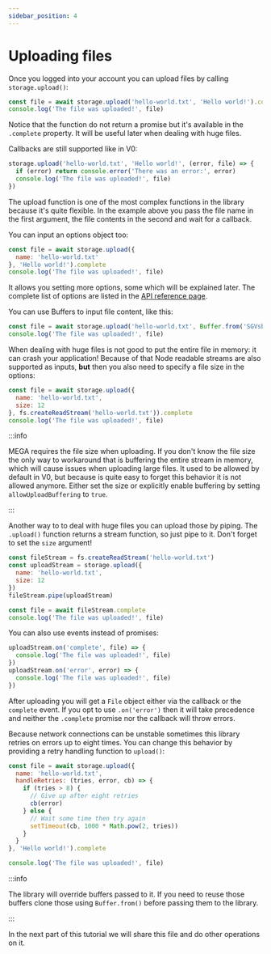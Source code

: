 ```yaml
---
sidebar_position: 4
---
```


# Uploading files

Once you logged into your account you can upload files by calling `storage.upload()`:

```js
const file = await storage.upload('hello-world.txt', 'Hello world!').complete
console.log('The file was uploaded!', file)
```

Notice that the function do not return a promise but it's available in the `.complete` property. It will be useful later when dealing with huge files.

Callbacks are still supported like in V0:

```js
storage.upload('hello-world.txt', 'Hello world!', (error, file) => {
  if (error) return console.error('There was an error:', error)
  console.log('The file was uploaded!', file)
})
```

The upload function is one of the most complex functions in the library because it's quite flexible. In the example above you pass the file name in the first argument, the file contents in the second and wait for a callback.

You can input an options object too:

```js
const file = await storage.upload({
  name: 'hello-world.txt'
}, 'Hello world!').complete
console.log('The file was uploaded!', file)
```

It allows you setting more options, some which will be explained later. The complete list of options are listed in the [API reference page](../api.md).

You can use Buffers to input file content, like this:

```js
const file = await storage.upload('hello-world.txt', Buffer.from('SGVsbG8gd29ybGQh', 'base64')).complete
console.log('The file was uploaded!', file)
```

When dealing with huge files is not good to put the entire file in memory: it can crash your application! Because of that Node readable streams are also supported as inputs, **but** then you also need to specify a file size in the options:

```js
const file = await storage.upload({
  name: 'hello-world.txt',
  size: 12
}, fs.createReadStream('hello-world.txt')).complete
console.log('The file was uploaded!', file)
```

:::info

MEGA requires the file size when uploading. If you don't know the file size the only way to workaround that is buffering the entire stream in memory, which will cause issues when uploading large files. It used to be allowed by default in V0, but because is quite easy to forget this behavior it is not allowed anymore. Either set the size or explicitly enable buffering by setting `allowUploadBuffering` to `true`.

:::

Another way to to deal with huge files you can upload those by piping. The `.upload()` function returns a stream function, so just pipe to it. Don't forget to set the `size` argument!

```js
const fileStream = fs.createReadStream('hello-world.txt')
const uploadStream = storage.upload({
  name: 'hello-world.txt',
  size: 12
})
fileStream.pipe(uploadStream)

const file = await fileStream.complete
console.log('The file was uploaded!', file)
```

You can also use events instead of promises:

```js
uploadStream.on('complete', file) => {
  console.log('The file was uploaded!', file)
})
uploadStream.on('error', error) => {
  console.log('The file was uploaded!', file)
})
```

After uploading you will get a `File` object either via the callback or the `complete` event. If you opt to use `.on('error')` then it will take precedence and neither the `.complete` promise nor the callback will throw errors.

Because network connections can be unstable sometimes this library retries on errors up to eight times. You can change this behavior by providing a retry handling function to `upload()`:

```js
const file = await storage.upload({
  name: 'hello-world.txt',
  handleRetries: (tries, error, cb) => {
    if (tries > 8) {
      // Give up after eight retries
      cb(error)
    } else {
      // Wait some time then try again
      setTimeout(cb, 1000 * Math.pow(2, tries))
    }
  }
}, 'Hello world!').complete

console.log('The file was uploaded!', file)
```

:::info

The library will override buffers passed to it. If you need to reuse those buffers clone those using `Buffer.from()` before passing them to the library.

:::

In the next part of this tutorial we will share this file and do other operations on it.
